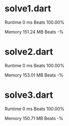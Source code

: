 # solve1.dart

Runtime 0 ms Beats 100.00%

Memory 151.24 MB Beats -%

# solve2.dart

Runtime 0 ms Beats 100.00%

Memory 153.01 MB Beats -%


# solve3.dart

Runtime 0 ms Beats 100.00%

Memory 150.71 MB Beats -%

